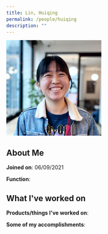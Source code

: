 ```yaml
---
title: Lin, Huiqing
permalink: /people/huiqing
description: ""
---
```


<img src="/images/headshots/huiqing.jpg" title="Lin, Huiqing" alt="Lin, Huiqing" style="width:50%;margin-left:0">

## About Me

**Joined on**: 06/09/2021

**Function**: 

## What I've worked on

**Products/things I've worked on**:


**Some of my accomplishments**:

